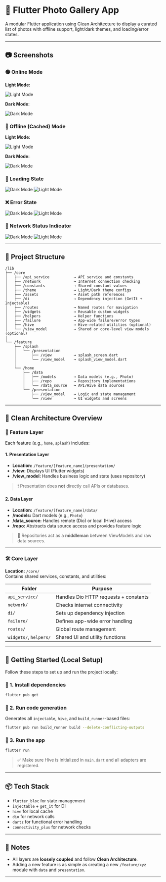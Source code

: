 # 📸 Flutter Photo Gallery App

A modular Flutter application using Clean Architecture to display a curated list of photos with offline support, light/dark themes, and loading/error states.

---

## 📷 Screenshots

### 🟢 Online Mode

**Light Mode:**

![Light Mode](assets/screenshots/online_light_mode.png)

**Dark Mode:**

![Dark Mode](assets/screenshots/online_dark_mode.png)

### 🔴 Offline (Cached) Mode

**Light Mode:**

![Light Mode](assets/screenshots/offline_light_mode.png)

**Dark Mode:**

![Dark Mode](assets/screenshots/offline-dark_mode.png)

### 🔄 Loading State

![Dark Mode](assets/screenshots/loading_indicator_dark.png)
![Light Mode](assets/screenshots/loading_indicator_light.png)

### ❌ Error State

![Dark Mode](assets/screenshots/error_handler_dark.png)
![Light Mode](assets/screenshots/error_handler_light.png)

### 📡 Network Status Indicator

![Dark Mode](assets/screenshots/network_indicator.png)
![Light Mode](assets/screenshots/network_indicator_light.png)

---

## 🧱 Project Structure

```
/lib
├── /core
│   ├── /api_service           → API service and constants
│   ├── /network               → Internet connection checking
│   ├── /constants             → Shared constant values
│   ├── /theme                 → Light/Dark theme configs
│   ├── /assets                → Asset path references
│   ├── /di                    → Dependency injection (GetIt + Injectable)
│   ├── /routes                → Named routes for navigation
│   ├── /widgets               → Reusable custom widgets
│   ├── /helpers               → Helper functions
│   ├── /failure               → App-wide failure/error types
│   ├── /hive                  → Hive-related utilities (optional)
│   └── /view_model            → Shared or core-level view models (optional)
│
└── /feature
    ├── /splash
    │   └── /presentation
    │       ├── /view          → splash_screen.dart
    │       └── /view_model    → splash_view_model.dart
    │
    └── /home
        ├── /data
        │   ├── /models        → Data models (e.g., Photo)
        │   ├── /repo          → Repository implementations
        │   └── /data_source   → API/Hive data sources
        └── /presentation
            ├── /view_model    → Logic and state management
            └── /view          → UI widgets and screens
```

---

## 🧠 Clean Architecture Overview

### 🧩 Feature Layer

Each feature (e.g., `home`, `splash`) includes:

#### 1. Presentation Layer
- **Location:** `/feature/[feature_name]/presentation/`
- **/view:** Displays UI (Flutter widgets)
- **/view_model:** Handles business logic and state (uses repository)

> ❗ Presentation does **not** directly call APIs or databases.

#### 2. Data Layer
- **Location:** `/feature/[feature_name]/data/`
- **/models:** Dart models (e.g., `Photo`)
- **/data_source:** Handles remote (Dio) or local (Hive) access
- **/repo:** Abstracts data source access and provides feature logic

> 🧠 Repositories act as a **middleman** between ViewModels and raw data sources.

---

### 🛠 Core Layer

**Location:** `/core/`  
Contains shared services, constants, and utilities:

| Folder             | Purpose                                 |
|--------------------|------------------------------------------|
| `api_service/`      | Handles Dio HTTP requests + constants   |
| `network/`          | Checks internet connectivity            |
| `di/`               | Sets up dependency injection            |
| `failure/`          | Defines app-wide error handling         |
| `routes/`           | Global route management                 |
| `widgets/`, `helpers/` | Shared UI and utility functions     |

---

## 🚀 Getting Started (Local Setup)

Follow these steps to set up and run the project locally:

### 🔹 1. Install dependencies

```bash
flutter pub get
```

### 🔹 2. Run code generation

Generates all `injectable`, `hive`, and `build_runner`-based files:

```bash
flutter pub run build_runner build --delete-conflicting-outputs
```

### 🔹 3. Run the app

```bash
flutter run
```

> ✅ Make sure Hive is initialized in `main.dart` and all adapters are registered.

---

## 📦 Tech Stack

- `flutter_bloc` for state management
- `injectable` + `get_it` for DI
- `hive` for local cache
- `dio` for network calls
- `dartz` for functional error handling
- `connectivity_plus` for network checks

---

## 📌 Notes

- All layers are **loosely coupled** and follow **Clean Architecture**.
- Adding a new feature is as simple as creating a new `/feature/xyz` module with `data` and `presentation`.

---